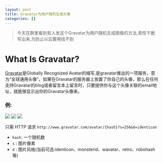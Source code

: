 ```yaml
---
layout: post
title: Gravatar为用户随机生成头像
categories: []
---
```


> 今天在群里看到有人发这个Gravatar为用户随机生成图像的方法,索性干脆写出来,为防止以后要用找不到

# What Is Gravatar?
[Gravatar](http://cn.gravatar.com/)是Globally Recognized Avatar的缩写,是gravatar推出的一项服务，意为“全球通用头像”。如果在Gravatar的服务器上放置了你自己的头像，那么在任何支持Gravatar的blog或者留言本上留言时，只要提供你与这个头像关联的email地址，就能够显示出你的Gravatar头像来。

### 例:
![](http://www.gravatar.com/avatar/11?s=256&d=identicon)
![](http://www.gravatar.com/avatar/13?s=256&d=monsterid)
![](http://www.gravatar.com/avatar/14?s=256&d=retro)


只需 HTTP 请求 `http://www.gravatar.com/avatar/{hash}?s=256&d=identicon`

+ `hash`: 一个随机数
+ `s` : 图片像素
+ `d` : 图片风格(当前可选:identicon、monsterid、wavatar、retro、robohash 等)
